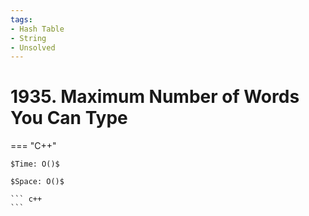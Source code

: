 ```yaml
---
tags:
- Hash Table
- String
- Unsolved
---
```



# 1935. Maximum Number of Words You Can Type

=== "C++"

    $Time: O()$

    $Space: O()$

    ``` c++
    ```